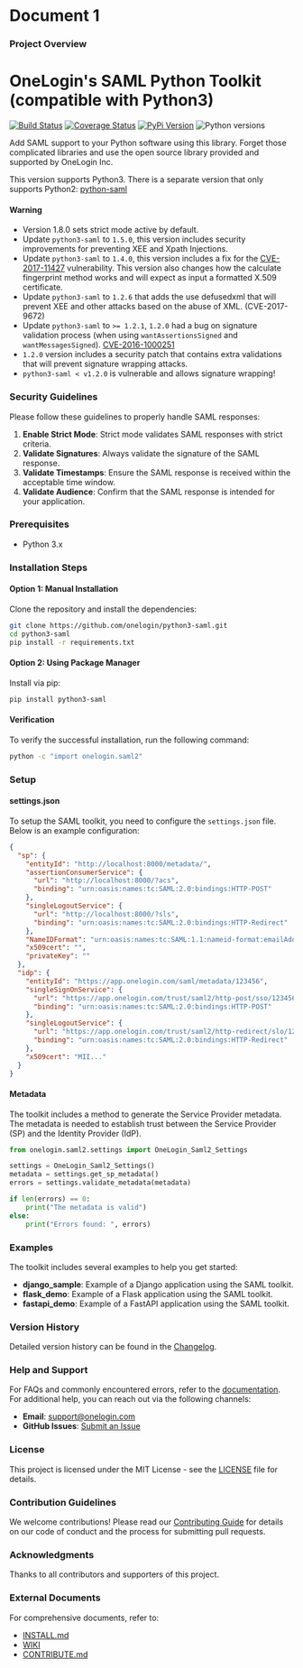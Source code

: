 # Document 1

### Project Overview

# OneLogin's SAML Python Toolkit (compatible with Python3)

[![Build Status](https://api.travis-ci.org/onelogin/python3-saml.png?branch=master)](http://travis-ci.org/onelogin/python3-saml)
[![Coverage Status](https://coveralls.io/repos/github/onelogin/python3-saml/badge.svg?branch=master)](https://coveralls.io/github/onelogin/python3-saml?branch=master)
[![PyPi Version](https://img.shields.io/pypi/v/python3-saml.svg)](https://pypi.python.org/pypi/python3-saml)
![Python versions](https://img.shields.io/pypi/pyversions/python3-saml.svg)

Add SAML support to your Python software using this library. Forget those complicated libraries and use the open source library provided and supported by OneLogin Inc.

This version supports Python3. There is a separate version that only supports Python2: [python-saml](https://github.com/onelogin/python-saml)

#### Warning

- Version 1.8.0 sets strict mode active by default.
- Update `python3-saml` to `1.5.0`, this version includes security improvements for preventing XEE and Xpath Injections.
- Update `python3-saml` to `1.4.0`, this version includes a fix for the [CVE-2017-11427](https://www.cvedetails.com/cve/CVE-2017-11427/) vulnerability. This version also changes how the calculate fingerprint method works and will expect as input a formatted X.509 certificate.
- Update `python3-saml` to `1.2.6` that adds the use defusedxml that will prevent XEE and other attacks based on the abuse of XML. (CVE-2017-9672)
- Update `python3-saml` to `>= 1.2.1`, `1.2.0` had a bug on signature validation process (when using `wantAssertionsSigned` and `wantMessagesSigned`). [CVE-2016-1000251](https://github.com/distributedweaknessfiling/DWF-Database-Artifacts/blob/master/DWF/2016/1000251/CVE-2016-1000251.json)
- `1.2.0` version includes a security patch that contains extra validations that will prevent signature wrapping attacks.
- `python3-saml < v1.2.0` is vulnerable and allows signature wrapping!

### Security Guidelines

Please follow these guidelines to properly handle SAML responses:

1. **Enable Strict Mode**: Strict mode validates SAML responses with strict criteria.
2. **Validate Signatures**: Always validate the signature of the SAML response.
3. **Validate Timestamps**: Ensure the SAML response is received within the acceptable time window.
4. **Validate Audience**: Confirm that the SAML response is intended for your application.

### Prerequisites

- Python 3.x

### Installation Steps

#### Option 1: Manual Installation

Clone the repository and install the dependencies:
```bash
git clone https://github.com/onelogin/python3-saml.git
cd python3-saml
pip install -r requirements.txt
```

#### Option 2: Using Package Manager

Install via pip:
```bash
pip install python3-saml
```

#### Verification

To verify the successful installation, run the following command:
```bash
python -c "import onelogin.saml2"
```

### Setup

#### settings.json

To setup the SAML toolkit, you need to configure the `settings.json` file. Below is an example configuration:
```json
{
  "sp": {
    "entityId": "http://localhost:8000/metadata/",
    "assertionConsumerService": {
      "url": "http://localhost:8000/?acs",
      "binding": "urn:oasis:names:tc:SAML:2.0:bindings:HTTP-POST"
    },
    "singleLogoutService": {
      "url": "http://localhost:8000/?sls",
      "binding": "urn:oasis:names:tc:SAML:2.0:bindings:HTTP-Redirect"
    },
    "NameIDFormat": "urn:oasis:names:tc:SAML:1.1:nameid-format:emailAddress",
    "x509cert": "",
    "privateKey": ""
  },
  "idp": {
    "entityId": "https://app.onelogin.com/saml/metadata/123456",
    "singleSignOnService": {
      "url": "https://app.onelogin.com/trust/saml2/http-post/sso/123456",
      "binding": "urn:oasis:names:tc:SAML:2.0:bindings:HTTP-POST"
    },
    "singleLogoutService": {
      "url": "https://app.onelogin.com/trust/saml2/http-redirect/slo/123456",
      "binding": "urn:oasis:names:tc:SAML:2.0:bindings:HTTP-Redirect"
    },
    "x509cert": "MII..."
  }
}
```

#### Metadata

The toolkit includes a method to generate the Service Provider metadata. The metadata is needed to establish trust between the Service Provider (SP) and the Identity Provider (IdP).

```python
from onelogin.saml2.settings import OneLogin_Saml2_Settings

settings = OneLogin_Saml2_Settings()
metadata = settings.get_sp_metadata()
errors = settings.validate_metadata(metadata)

if len(errors) == 0:
    print("The metadata is valid")
else:
    print("Errors found: ", errors)
```

### Examples

The toolkit includes several examples to help you get started:

- **django_sample**: Example of a Django application using the SAML toolkit.
- **flask_demo**: Example of a Flask application using the SAML toolkit.
- **fastapi_demo**: Example of a FastAPI application using the SAML toolkit.

### Version History

Detailed version history can be found in the [Changelog](https://github.com/onelogin/python3-saml/blob/master/CHANGELOG.md).

### Help and Support

For FAQs and commonly encountered errors, refer to the [documentation](https://github.com/onelogin/python3-saml/wiki). For additional help, you can reach out via the following channels:

- **Email**: support@onelogin.com
- **GitHub Issues**: [Submit an Issue](https://github.com/onelogin/python3-saml/issues)

### License

This project is licensed under the MIT License - see the [LICENSE](https://github.com/onelogin/python3-saml/blob/master/LICENSE) file for details.

### Contribution Guidelines

We welcome contributions! Please read our [Contributing Guide](https://github.com/onelogin/python3-saml/blob/master/CONTRIBUTING.md) for details on our code of conduct and the process for submitting pull requests.

### Acknowledgments

Thanks to all contributors and supporters of this project.

### External Documents

For comprehensive documents, refer to:

- [INSTALL.md](https://github.com/onelogin/python3-saml/blob/master/INSTALL.md)
- [WIKI](https://github.com/onelogin/python3-saml/wiki)
- [CONTRIBUTE.md](https://github.com/onelogin/python3-saml/blob/master/CONTRIBUTING.md)
